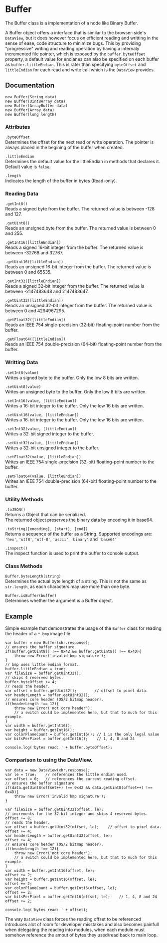 # Buffer

The Buffer class is a implementation of a node like Binary Buffer. 

A Buffer object offers a interface that is similar to the browser-side's `DataView`, but it does however focus on 
efficient reading and writting in the sense of ease, code structure to minimize bugs. This by providing "progressive"
writing and reading operation by having a internaly incremented file pointer, which is exposed by the `buffer.byteOffset`
property, a default value for endianes can also be specified on each buffer as `buffer.littleEndian`. This is rater than
specifying `byteOffset` and `littleEndian` for each read and write call which is the `DataView` provides.

## Documentation

`new Buffer(String data)`  
`new Buffer(Uint8Array data)`  
`new Buffer(ArrayBuffer data)`  
`new Buffer(Array data)`  
`new Buffer(long length)`  

### Attributes

`.byteOffset`  
Determines the offset for the next read or write operation. The pointer is always placed in the begining of the buffer when created.


`.littleEndian`  
Determines the default value for the littleEndian in methods that declares it.  
Default value is `false`.


`.length`  
Indicates the length of the buffer in bytes (Read-only).


### Reading Data


`.getInt8()`  
Reads a signed byte from the buffer. The returned value is between -128 and 127.


`.getUint8()`  
Reads an unsigned byte from the buffer. The returned value is  between 0 and 255.


`.getInt16([littleEndian])`  
Reads a signed 16-bit integer from the buffer. The returned value is between -32768 and 32767.


`.getUint16([littleEndian])`  
Reads an unsigned 16-bit integer from the buffer. The returned value is between 0 and 65535.


`.getInt32([littleEndian])`    
Reads a signed 32-bit integer from the buffer. The returned value is between -2147483648 and 2147483647.


`.getUint32([littleEndian])`  
Reads an unsigned 32-bit integer from the buffer. The returned value is between 0 and 4294967295.


`.getFloat32([littleEndian])`  
Reads an IEEE 754 single-precision (32-bit) floating-point number from the buffer.


`.getFloat64([littleEndian])`  
Reads an IEEE 754 double-precision (64-bit) floating-point number from the buffer.


### Writting Data


`.setInt8(value)`  
Writes a signed byte to the buffer. Only the low 8 bits are written.


`.setUint8(value)`  
Writes an unsigned byte to the buffer. Only the low 8 bits are written.

`.setInt16(value, [littleEndian])`  
Writes a 16-bit integer to the buffer. Only the low 16 bits are written.

`.setUint16(value, [littleEndian])`  
Writes a 16-bit integer to the buffer. Only the low 16 bits are written.


`.setInt32(value, [littleEndian])`  
Writes a 32-bit signed integer to the buffer.


`.setUint32(value, [littleEndian])`  
Writes a 32-bit unsigned integer to the buffer.


`.setFloat32(value, [littleEndian])`  
Writes an IEEE 754 single-precision (32-bit) floating-point number to the buffer.


`.setFloat64(value, [littleEndian])`  
Writes an IEEE 754 double-precision (64-bit) floating-point number to the buffer.


### Utility Methods


`.toJSON()`  
Returns a Object that can be serialized.  
The returned object preserves the binary data by encoding it in base64. 

`.toString([encoding], [start], [end])`  
Returns a sequence of the buffer as a String. Supported encodings are: 
`'hex'`, `'utf8'`, `'utf-8'`, `'ascii'`, `'binary'` and `'base64'`


`.inspect()`  
The inspect function is used to print the buffer to console output.


### Class Methods


`Buffer.byteLength(string)`  
Determines the actual byte length of a string.
This is not the same as `str.length`, as each characters may use more than one byte.


`Buffer.isBuffer(buffer)`  
Determines whether the argument is a Buffer object.


## Example

Simple example that demonstrates the usage of the `Buffer` class for reading the header of a `*.bmp` image file.

    var buffer = new Buffer(xhr.response);
    // ensures the buffer signature
    if(buffer.getUint8() !== 0x42 && buffer.getUint8() !== 0x4D){
        throw new Error('invalid bmp signature');
    }
    // bmp uses little endian format.
    buffer.littleEndian = true;
    var fileSize = buffer.getUint32();
    // skips 4 reserved bytes.
    buffer.byteOffset += 4;
    // reads the header.
    var offset = buffer.getUint32();        // offset to pixel data.
    var headerLength = buffer.getUint32();
    // ensures core header (OS/2 bitmap header).
    if(headerLength !== 12){
        throw new Error('not core header');
        // a switch could be implemented here, but that to much for this example.
    }
    var width = buffer.getInt16();
    var height = buffer.getInt16();
    var colorPlaneCount = buffer.getInt16(); // 1 is the only legal value
    var bitsPerPixel = buffer.getInt16();    // 1, 4, 8 and 24
    
    console.log('bytes read: ' + buffer.byteOffset);

### Comparison to using the DataView.
    
    var data = new DataView(xhr.response);
    var le = true;    // references the little endian used.
    var offset = 0;   // references the current reading offset.
    // ensures the buffer signature
    if(data.getUint8(offset++) !== 0x42 && data.getUint8(offset++) !== 0x4D){
        throw new Error('invalid bmp signature');
    }
    
    var fileSize = buffer.getUint32(offset, le);
    // increments for the 32-bit integer and skips 4 reserved bytes.
    offset += 8;
    // reads the header.
    var offset = buffer.getUint32(offset, le);    // offset to pixel data.
    offset += 4;
    var headerLength = buffer.getUint32(offset, le);
    offset += 4;
    // ensures core header (OS/2 bitmap header).
    if(headerLength !== 12){
        throw new Error('not core header'); 
        // a switch could be implemented here, but that to much for this example.
    }
    var width = buffer.getInt16(offset, le);
    offset += 2;
    var height = buffer.getInt16(offset, le);
    offset += 2;
    var colorPlaneCount = buffer.getInt16(offset, le);
    offset += 2;
    var bitsPerPixel = buffer.getInt16(offset, le);    // 1, 4, 8 and 24
    offset += 2;
    
    console.log('bytes read: ' + offset);

The way `DataView` class forces the reading offset to be referenced introduces alot of room for developer
misstakes and also becomes painfull when delegating the reading into modules, when each module must somehow 
reference the amout of bytes they used/read back to main loop.